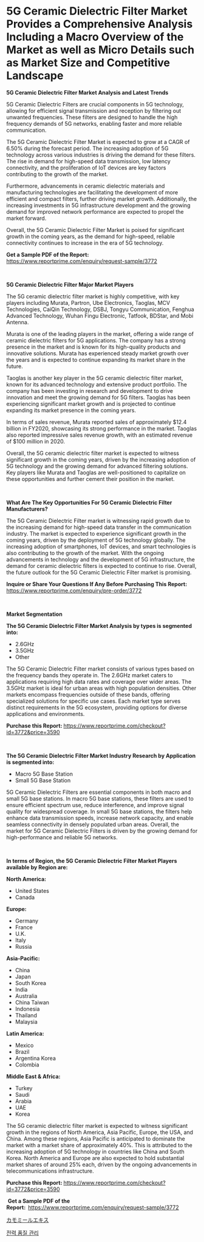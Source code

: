 <p><h1>5G Ceramic Dielectric Filter Market Provides a Comprehensive Analysis Including a Macro Overview of the Market as well as Micro Details such as Market Size and Competitive Landscape</h1></p><p><strong>5G Ceramic Dielectric Filter Market Analysis and Latest Trends</strong></p>
<p><p>5G Ceramic Dielectric Filters are crucial components in 5G technology, allowing for efficient signal transmission and reception by filtering out unwanted frequencies. These filters are designed to handle the high frequency demands of 5G networks, enabling faster and more reliable communication.</p><p>The 5G Ceramic Dielectric Filter Market is expected to grow at a CAGR of 6.50% during the forecast period. The increasing adoption of 5G technology across various industries is driving the demand for these filters. The rise in demand for high-speed data transmission, low latency connectivity, and the proliferation of IoT devices are key factors contributing to the growth of the market.</p><p>Furthermore, advancements in ceramic dielectric materials and manufacturing technologies are facilitating the development of more efficient and compact filters, further driving market growth. Additionally, the increasing investments in 5G infrastructure development and the growing demand for improved network performance are expected to propel the market forward.</p><p>Overall, the 5G Ceramic Dielectric Filter Market is poised for significant growth in the coming years, as the demand for high-speed, reliable connectivity continues to increase in the era of 5G technology.</p></p>
<p><strong>Get a Sample PDF of the Report:&nbsp;</strong> <a href="https://www.reportprime.com/enquiry/request-sample/3772">https://www.reportprime.com/enquiry/request-sample/3772</a></p>
<p>&nbsp;</p>
<p><strong>5G Ceramic Dielectric Filter Major Market Players</strong></p>
<p><p>The 5G ceramic dielectric filter market is highly competitive, with key players including Murata, Partron, Ube Electronics, Taoglas, MCV Technologies, CaiQin Technology, DSBJ, Tongyu Communication, Fenghua Advanced Technology, Wuhan Fingu Electronic, Tatfook, BDStar, and Mobi Antenna. </p><p>Murata is one of the leading players in the market, offering a wide range of ceramic dielectric filters for 5G applications. The company has a strong presence in the market and is known for its high-quality products and innovative solutions. Murata has experienced steady market growth over the years and is expected to continue expanding its market share in the future.</p><p>Taoglas is another key player in the 5G ceramic dielectric filter market, known for its advanced technology and extensive product portfolio. The company has been investing in research and development to drive innovation and meet the growing demand for 5G filters. Taoglas has been experiencing significant market growth and is projected to continue expanding its market presence in the coming years.</p><p>In terms of sales revenue, Murata reported sales of approximately $12.4 billion in FY2020, showcasing its strong performance in the market. Taoglas also reported impressive sales revenue growth, with an estimated revenue of $100 million in 2020.</p><p>Overall, the 5G ceramic dielectric filter market is expected to witness significant growth in the coming years, driven by the increasing adoption of 5G technology and the growing demand for advanced filtering solutions. Key players like Murata and Taoglas are well-positioned to capitalize on these opportunities and further cement their position in the market.</p></p>
<p>&nbsp;</p>
<p><strong>What Are The Key Opportunities For 5G Ceramic Dielectric Filter Manufacturers?</strong></p>
<p><p>The 5G Ceramic Dielectric Filter market is witnessing rapid growth due to the increasing demand for high-speed data transfer in the communication industry. The market is expected to experience significant growth in the coming years, driven by the deployment of 5G technology globally. The increasing adoption of smartphones, IoT devices, and smart technologies is also contributing to the growth of the market. With the ongoing advancements in technology and the development of 5G infrastructure, the demand for ceramic dielectric filters is expected to continue to rise. Overall, the future outlook for the 5G Ceramic Dielectric Filter market is promising.</p></p>
<p><strong>Inquire or Share Your Questions If Any Before Purchasing This Report:</strong> <a href="https://www.reportprime.com/enquiry/pre-order/3772">https://www.reportprime.com/enquiry/pre-order/3772</a></p>
<p>&nbsp;</p>
<p><strong>Market Segmentation</strong></p>
<p><strong>The 5G Ceramic Dielectric Filter Market Analysis by types is segmented into:</strong></p>
<p><ul><li>2.6GHz</li><li>3.5GHz</li><li>Other</li></ul></p>
<p><p>The 5G Ceramic Dielectric Filter market consists of various types based on the frequency bands they operate in. The 2.6GHz market caters to applications requiring high data rates and coverage over wider areas. The 3.5GHz market is ideal for urban areas with high population densities. Other markets encompass frequencies outside of these bands, offering specialized solutions for specific use cases. Each market type serves distinct requirements in the 5G ecosystem, providing options for diverse applications and environments.</p></p>
<p><strong>Purchase this Report:&nbsp;</strong><a href="https://www.reportprime.com/checkout?id=3772&price=3590">https://www.reportprime.com/checkout?id=3772&price=3590</a></p>
<p>&nbsp;</p>
<p><strong>The 5G Ceramic Dielectric Filter Market Industry Research by Application is segmented into:</strong></p>
<p><ul><li>Macro 5G Base Station</li><li>Small 5G Base Station</li></ul></p>
<p><p>5G Ceramic Dielectric Filters are essential components in both macro and small 5G base stations. In macro 5G base stations, these filters are used to ensure efficient spectrum use, reduce interference, and improve signal quality for widespread coverage. In small 5G base stations, the filters help enhance data transmission speeds, increase network capacity, and enable seamless connectivity in densely populated urban areas. Overall, the market for 5G Ceramic Dielectric Filters is driven by the growing demand for high-performance and reliable 5G networks.</p></p>
<p>&nbsp;</p>
<p><strong>In terms of Region, the 5G Ceramic Dielectric Filter Market Players available by Region are:</strong></p>
<p>
    <p> <strong> North America: </strong>
        <ul>
            <li>United States</li>
            <li>Canada</li>
        </ul>
        </p> 
    <p> <strong> Europe: </strong>
        <ul>
            <li>Germany</li>
            <li>France</li>
            <li>U.K.</li>
            <li>Italy</li>
            <li>Russia</li>
        </ul>
        </p> 
    <p> <strong> Asia-Pacific: </strong>
        <ul>
            <li>China</li>
            <li>Japan</li>
            <li>South Korea</li>
            <li>India</li>
            <li>Australia</li>
            <li>China Taiwan</li>
            <li>Indonesia</li>
            <li>Thailand</li>
            <li>Malaysia</li>
        </ul>
        </p> 
    <p> <strong> Latin America: </strong>
        <ul>
            <li>Mexico</li>
            <li>Brazil</li>
            <li>Argentina Korea</li>
            <li>Colombia</li>
        </ul>
        </p> 
    <p> <strong> Middle East & Africa: </strong>
        <ul>
            <li>Turkey</li>
            <li>Saudi</li>
            <li>Arabia</li>
            <li>UAE</li>
            <li>Korea</li>
        </ul>
    </p>
    </p>
<p><p>The 5G ceramic dielectric filter market is expected to witness significant growth in the regions of North America, Asia Pacific, Europe, the USA, and China. Among these regions, Asia Pacific is anticipated to dominate the market with a market share of approximately 40%. This is attributed to the increasing adoption of 5G technology in countries like China and South Korea. North America and Europe are also expected to hold substantial market shares of around 25% each, driven by the ongoing advancements in telecommunications infrastructure.</p></p>
<p><strong>Purchase this Report: </strong><a href="https://www.reportprime.com/checkout?id=3772&price=3590">https://www.reportprime.com/checkout?id=3772&price=3590</a></p>
<p>&nbsp;<strong>Get a Sample PDF of the Report:&nbsp;&nbsp;</strong><a href="https://www.reportprime.com/enquiry/request-sample/3772">https://www.reportprime.com/enquiry/request-sample/3772</a></p>
<p><strong></strong></p>
<p><p><a href="https://github.com/qwpelcjko9242629/Market-Research-Report-List-1/blob/main/690567114662.md">カモミールエキス</a></p><p><a href="https://github.com/qpfbabw35734906/Market-Research-Report-List-1/blob/main/853350913763.md">전력 품질 관리</a></p></p>